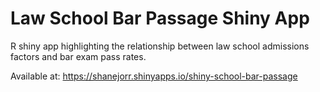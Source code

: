 # Law School Bar Passage Shiny App

R shiny app highlighting the relationship between law school admissions factors and bar exam pass rates.

Available at: https://shanejorr.shinyapps.io/shiny-school-bar-passage
